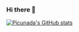 ### Hi there 👋

<!--
**picunada/picunada** is a ✨ _special_ ✨ repository because its `README.md` (this file) appears on your GitHub profile.

Here are some ideas to get you started:

- 🔭 I’m currently working on ...
- 🌱 I’m currently learning ...
- 👯 I’m looking to collaborate on ...
- 🤔 I’m looking for help with ...
- 💬 Ask me about ...
- 📫 How to reach me: ...
- 😄 Pronouns: ...
- ⚡ Fun fact: ...
-->

[![Picunada's GitHub stats](https://github-readme-stats.vercel.app/api?username=picunada&count_private=true&hide=issues,prs&show_icons=true&theme=dark)](https://github.com/anuraghazra/github-readme-stats)
